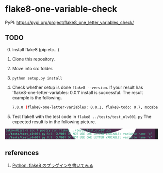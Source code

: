 # flake8-one-variable-check

PyPI: https://pypi.org/project/flake8_one_letter_variables_check/

## TODO

0. Install flake8 (pip etc...)
1. Clone this repository.
2. Move into src folder.
3. ```python setup.py install```
4. Check whether setup is done ```flake8 --version```. If your result has 'flake8-one-letter-variables: 0.0.1' install is successful. The result example is the following.

    ``` bash
   7.0.0 (flake8-one-letter-variables: 0.0.1, flake8-todo: 0.7, mccabe: 0.7.0,pycodestyle: 2.11.1, pyflakes: 3.2.0) CPython 3.10.2 on Darwin
    ```

5. Test flake8 with the test code in `flake8 ../tests/test_olv001.py` The expected result is in the following picture.

![Expected_result](https://github.com/Daku-on/flake8-one-variable-check/blob/main/pic/test_result.png)

## references

1. [Python: flake8 のプラグインを書いてみる](https://blog.amedama.jp/entry/2016/04/12/063359)